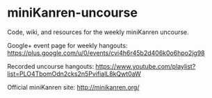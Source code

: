 miniKanren-uncourse
===================

Code, wiki, and resources for the weekly miniKanren uncourse.

Google+ event page for weekly hangouts:
https://plus.google.com/u/0/events/cvi4h6r45b2d406k0o6hpo2jg98

Recorded uncourse hangouts:
https://www.youtube.com/playlist?list=PLO4TbomOdn2cks2n5PvifialL8kQwt0aW

Official miniKanren site:
http://minikanren.org/
